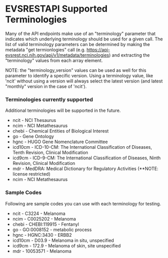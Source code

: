<a name="top" />

EVSRESTAPI Supported Terminologies
==================================

Many of the API endpoints make use of an "terminology" parameter that indicates
which underlying terminology should be used for a given call.  The list of valid
terminology parameters can be determined by making the metadata "get termionlogies"
call (e.g. https://api-evsrest.nci.nih.gov/api/v1/metadata/terminologies) and extracting
the "terminology" values from each array element.

NOTE: the "terminology_version" values can be used as well for this parameter to
identify a specific version.  Using a terminology value, like 'ncit' without using
a version will always select the latest version (and latest "monthly" version in
the case of 'ncit').

### Terminologies currently supported

Additional terminologies will be supported in the future.

 - ncit - NCI Thesaurus
 - ncim - NCI Metathesaurus
 - chebi - Chemical Entities of Biological Interest
 - go - Gene Ontology
 - hgnc - HUGO Gene Nomenclature Committee
 - icd10cm - ICD-10-CM: The International Classification of Diseases, Tenth Revision, Clinical Modification
 - icd9cm - ICD-9-CM: The International Classification of Diseases, Ninth Revision, Clinical Modification
 - mdr - MedDRA: Medical Dictionary for Regulatory Activities (**NOTE: license restricted)
 - ncim - NCI Metathesaurus

### Sample Codes

Following are sample codes you can use with each terminology for testing.

 - ncit - C3224 - Melanoma
 - ncim - C0025202 - Melanoma
 - chebi - CHEBI:119915	- Fentanyl
 - go - GO:0008152 - metabolic process
 - hgnc - HGNC:3430	- ERBB2
 - icd10cm - D03.9 - Melanoma in situ, unspecified
 - icd9cm - 172.9 - Melanoma of skin, site unspecified
 - mdr - 10053571 - Melanoma

